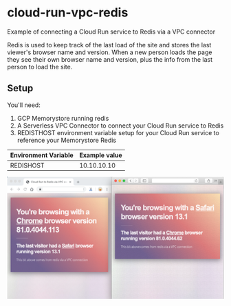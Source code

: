# cloud-run-vpc-redis

Example of connecting a Cloud Run service to Redis via a VPC connector

Redis is used to keep track of the last load of the site and stores the last viewer's browser name and version. When a new person loads the page they see their own browser name and version, plus the info from the last person to load the site.

## Setup

You'll need:

1. GCP Memorystore running redis
1. A Serverless VPC Connector to connect your Cloud Run service to Redis
1. REDISTHOST environment variable setup for your Cloud Run service to reference your Memorystore Redis

| Environment Variable | Example value |
| -------------------- | ------------- |
| REDISHOST           | 10.10.10.10   |

![Image](https://raw.githubusercontent.com/code128/cloud-run-vpc-redis/master/splash.png)

